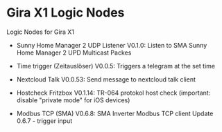 # Gira X1 Logic Nodes

Logic Nodes for Gira X1

- Sunny Home Manager 2 UDP Listener V0.1.0:
  Listen to SMA Sunny Home Manager 2 UPD Multicast Packes  
  
- Time trigger (Zeitauslöser) V0.0.5: 
  Triggers a telegram at the set time
     
- Nextcloud Talk V0.0.53:
  Send message to nextcloud talk client 
  
- Hostcheck Fritzbox V0.1.14:
  TR-064 protokol host check (important: disable "private mode" for iOS devices)
 
- Modbus TCP (SMA) V0.6.8:
  SMA Inverter Modbus TCP client
  Update 0.6.7 - trigger input 



